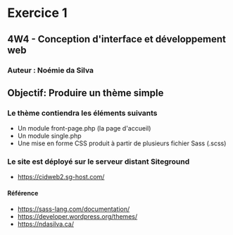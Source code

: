 # Exercice 1
## 4W4 - Conception d'interface et développement web
### Auteur : Noémie da Silva

## Objectif: Produire un thème simple
### Le thème contiendra les éléments suivants
- Un module front-page.php (la page d'accueil)
- Un module single.php
- Une mise en forme CSS produit à partir de plusieurs fichier Sass (.scss)

### Le site est déployé sur le serveur distant Siteground
- https://cidweb2.sg-host.com/

#### Référence
- https://sass-lang.com/documentation/
- https://developer.wordpress.org/themes/
- https://ndasilva.ca/

